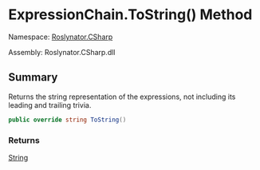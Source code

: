 # ExpressionChain\.ToString\(\) Method

Namespace: [Roslynator.CSharp](../../README.md)

Assembly: Roslynator\.CSharp\.dll

## Summary

Returns the string representation of the expressions, not including its leading and trailing trivia\.

```csharp
public override string ToString()
```

### Returns

[String](https://docs.microsoft.com/en-us/dotnet/api/system.string)


